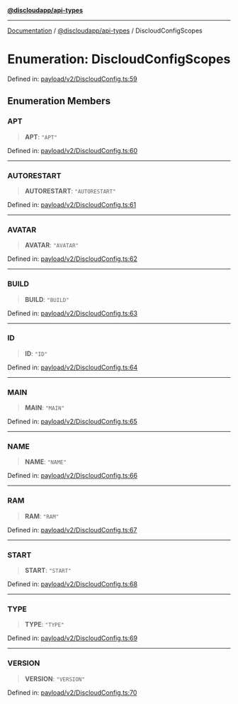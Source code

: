[**@discloudapp/api-types**](../README.md)

***

[Documentation](../../../packages.md) / [@discloudapp/api-types](../README.md) / DiscloudConfigScopes

# Enumeration: DiscloudConfigScopes

Defined in: [payload/v2/DiscloudConfig.ts:59](https://github.com/discloud/discloud.app/blob/bfcb626f6315ac03eb36b36e57f162cd101e1996/packages/api-types/payload/v2/DiscloudConfig.ts#L59)

## Enumeration Members

### APT

> **APT**: `"APT"`

Defined in: [payload/v2/DiscloudConfig.ts:60](https://github.com/discloud/discloud.app/blob/bfcb626f6315ac03eb36b36e57f162cd101e1996/packages/api-types/payload/v2/DiscloudConfig.ts#L60)

***

### AUTORESTART

> **AUTORESTART**: `"AUTORESTART"`

Defined in: [payload/v2/DiscloudConfig.ts:61](https://github.com/discloud/discloud.app/blob/bfcb626f6315ac03eb36b36e57f162cd101e1996/packages/api-types/payload/v2/DiscloudConfig.ts#L61)

***

### AVATAR

> **AVATAR**: `"AVATAR"`

Defined in: [payload/v2/DiscloudConfig.ts:62](https://github.com/discloud/discloud.app/blob/bfcb626f6315ac03eb36b36e57f162cd101e1996/packages/api-types/payload/v2/DiscloudConfig.ts#L62)

***

### BUILD

> **BUILD**: `"BUILD"`

Defined in: [payload/v2/DiscloudConfig.ts:63](https://github.com/discloud/discloud.app/blob/bfcb626f6315ac03eb36b36e57f162cd101e1996/packages/api-types/payload/v2/DiscloudConfig.ts#L63)

***

### ID

> **ID**: `"ID"`

Defined in: [payload/v2/DiscloudConfig.ts:64](https://github.com/discloud/discloud.app/blob/bfcb626f6315ac03eb36b36e57f162cd101e1996/packages/api-types/payload/v2/DiscloudConfig.ts#L64)

***

### MAIN

> **MAIN**: `"MAIN"`

Defined in: [payload/v2/DiscloudConfig.ts:65](https://github.com/discloud/discloud.app/blob/bfcb626f6315ac03eb36b36e57f162cd101e1996/packages/api-types/payload/v2/DiscloudConfig.ts#L65)

***

### NAME

> **NAME**: `"NAME"`

Defined in: [payload/v2/DiscloudConfig.ts:66](https://github.com/discloud/discloud.app/blob/bfcb626f6315ac03eb36b36e57f162cd101e1996/packages/api-types/payload/v2/DiscloudConfig.ts#L66)

***

### RAM

> **RAM**: `"RAM"`

Defined in: [payload/v2/DiscloudConfig.ts:67](https://github.com/discloud/discloud.app/blob/bfcb626f6315ac03eb36b36e57f162cd101e1996/packages/api-types/payload/v2/DiscloudConfig.ts#L67)

***

### START

> **START**: `"START"`

Defined in: [payload/v2/DiscloudConfig.ts:68](https://github.com/discloud/discloud.app/blob/bfcb626f6315ac03eb36b36e57f162cd101e1996/packages/api-types/payload/v2/DiscloudConfig.ts#L68)

***

### TYPE

> **TYPE**: `"TYPE"`

Defined in: [payload/v2/DiscloudConfig.ts:69](https://github.com/discloud/discloud.app/blob/bfcb626f6315ac03eb36b36e57f162cd101e1996/packages/api-types/payload/v2/DiscloudConfig.ts#L69)

***

### VERSION

> **VERSION**: `"VERSION"`

Defined in: [payload/v2/DiscloudConfig.ts:70](https://github.com/discloud/discloud.app/blob/bfcb626f6315ac03eb36b36e57f162cd101e1996/packages/api-types/payload/v2/DiscloudConfig.ts#L70)
